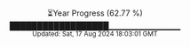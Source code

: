 <p align="center">
⏳Year Progress (62.77 %)<br>
██████████████████▁▁▁▁▁▁▁▁▁▁▁▁ <br>
<sub>Updated: Sat, 17 Aug 2024 18:03:01 GMT</sub>
</p>

